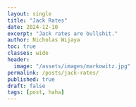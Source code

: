 ```yaml
---
layout: single
title: "Jack Rates"
date: 2024-12-10
excerpt: "Jack rates are bullshit."
author: Nicholas Wijaya
toc: true
classes: wide
header: 
  image: "/assets/images/markowitz.jpg"
permalink: /posts/jack-rates/
published: true
draft: false
tags: [post, haha]
---
```


<style>
  .page-header img {
    max-width: 100%; /* Adjust as needed */
    height: auto;    /* Maintain aspect ratio */
    width: 50%;      /* Example: Scale to 50% of the container's width */
    display: block;
    margin: 0 auto;  /* Center the image */
  }
</style>
